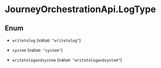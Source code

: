 # JourneyOrchestrationApi.LogType

## Enum


* `writetolog` (value: `"writetolog"`)

* `system` (value: `"system"`)

* `writetologandsystem` (value: `"writetologandsystem"`)



